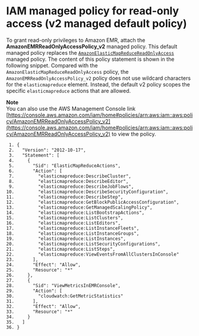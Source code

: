# IAM managed policy for read\-only access \(v2 managed default policy\)<a name="emr-managed-policy-readonly-v2"></a>

To grant read\-only privileges to Amazon EMR, attach the **AmazonEMRReadOnlyAccessPolicy\_v2** managed policy\. This default managed policy replaces the [`AmazonElasticMapReduceReadOnlyAccess`](emr-managed-policy-readonly.md) managed policy\. The content of this policy statement is shown in the following snippet\. Compared with the `AmazonElasticMapReduceReadOnlyAccess` policy, the `AmazonEMRReadOnlyAccessPolicy_v2` policy does not use wildcard characters for the `elasticmapreduce` element\. Instead, the default v2 policy scopes the specific `elasticmapreduce` actions that are allowed\.

**Note**  
You can also use the AWS Management Console link [https://console.aws.amazon.com/iam/home#policies/arn:aws:iam::aws:policy/AmazonEMRReadOnlyAccessPolicy_v2](https://console.aws.amazon.com/iam/home#policies/arn:aws:iam::aws:policy/AmazonEMRReadOnlyAccessPolicy_v2) to view the policy\.

```
 1. {
 2.   "Version": "2012-10-17",
 3.   "Statement": [
 4.     {
 5.       "Sid": "ElasticMapReduceActions",
 6.       "Action": [
 7.         "elasticmapreduce:DescribeCluster",
 8.         "elasticmapreduce:DescribeEditor",
 9.         "elasticmapreduce:DescribeJobFlows",
10.         "elasticmapreduce:DescribeSecurityConfiguration",
11.         "elasticmapreduce:DescribeStep",
12.         "elasticmapreduce:GetBlockPublicAccessConfiguration",
13.         "elasticmapreduce:GetManagedScalingPolicy",
14.         "elasticmapreduce:ListBootstrapActions",
15.         "elasticmapreduce:ListClusters",
16.         "elasticmapreduce:ListEditors",
17.         "elasticmapreduce:ListInstanceFleets",
18.         "elasticmapreduce:ListInstanceGroups",
19.         "elasticmapreduce:ListInstances",
20.         "elasticmapreduce:ListSecurityConfigurations",
21.         "elasticmapreduce:ListSteps",
22.         "elasticmapreduce:ViewEventsFromAllClustersInConsole"
23.       ],
24.       "Effect": "Allow",
25.       "Resource": "*"
26.     },
27.     {
28.       "Sid": "ViewMetricsInEMRConsole",
29.       "Action": [
30.         "cloudwatch:GetMetricStatistics"
31.       ],
32.       "Effect": "Allow",
33.       "Resource": "*"
34.     }
35.   ]
36. }
```